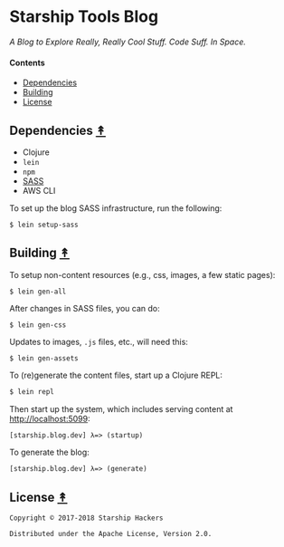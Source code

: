 # Starship Tools Blog

*A Blog to Explore Really, Really Cool Stuff. Code Suff. In Space.*


#### Contents

* [Dependencies](#dependencies-)
* [Building](#building-)
* [License](#license-)


## Dependencies [&#x219F;](#contents)

* Clojure
* `lein`
* `npm`
* [SASS](http://sass-lang.com)
* AWS CLI

To set up the blog SASS infrastructure, run the following:

```bash
$ lein setup-sass
```


## Building [&#x219F;](#contents)

To setup non-content resources (e.g., css, images, a few static pages):

```
$ lein gen-all
```

After changes in SASS files, you can do:

```
$ lein gen-css
```

Updates to images, `.js` files, etc., will need this:

```
$ lein gen-assets
```

To (re)generate the content files, start up a Clojure REPL:

```bash
$ lein repl
```

Then start up the system, which includes serving content at
[http://localhost:5099](http://localhost:5099):

```clj
[starship.blog.dev] λ=> (startup)
```

To generate the blog:

```clj
[starship.blog.dev] λ=> (generate)
```


## License [&#x219F;](#contents)

```
Copyright © 2017-2018 Starship Hackers

Distributed under the Apache License, Version 2.0.
```
